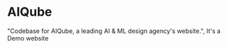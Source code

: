 # AIQube
 "Codebase for AIQube, a leading AI &amp; ML design agency's website.", It's a Demo website
